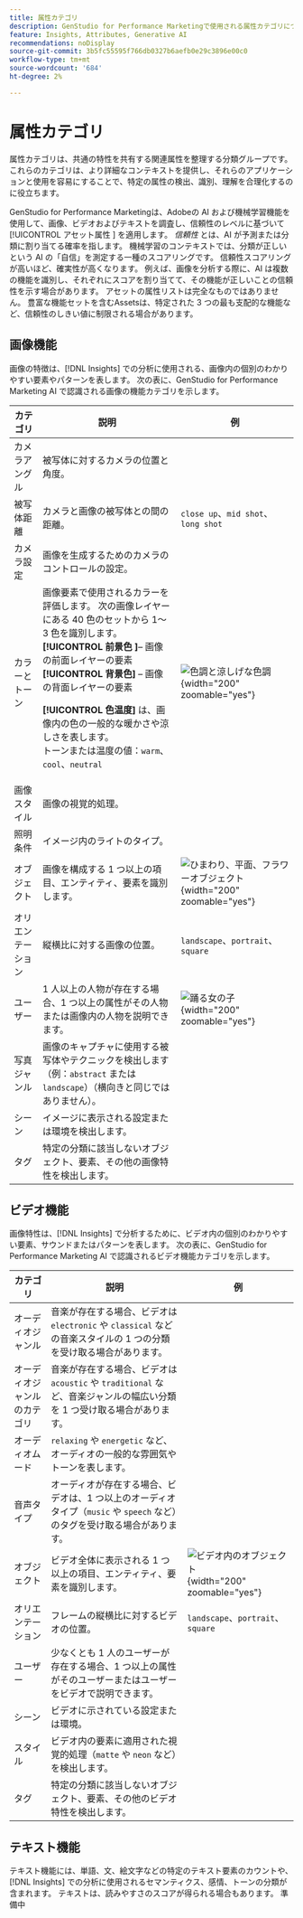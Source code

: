 ```yaml
---
title: 属性カテゴリ
description: GenStudio for Performance Marketingで使用される属性カテゴリについて説明します。
feature: Insights, Attributes, Generative AI
recommendations: noDisplay
source-git-commit: 3b5fc55595f766db0327b6aefb0e29c3896e00c0
workflow-type: tm+mt
source-wordcount: '684'
ht-degree: 2%

---
```


# 属性カテゴリ

属性カテゴリは、共通の特性を共有する関連属性を整理する分類グループです。 これらのカテゴリは、より詳細なコンテキストを提供し、それらのアプリケーションと使用を容易にすることで、特定の属性の検出、識別、理解を合理化するのに役立ちます。

GenStudio for Performance Marketingは、Adobeの AI および機械学習機能を使用して、画像、ビデオおよびテキストを調査し、信頼性のレベルに基づいて [!UICONTROL  アセット属性 ] を適用します。 _信頼性_ とは、AI が予測または分類に割り当てる確率を指します。 機械学習のコンテキストでは、分類が正しいという AI の「自信」を測定する一種のスコアリングです。 信頼性スコアリングが高いほど、確実性が高くなります。 例えば、画像を分析する際に、AI は複数の機能を識別し、それぞれにスコアを割り当てて、その機能が正しいことの信頼性を示す場合があります。 アセットの属性リストは完全なものではありません。 豊富な機能セットを含むAssetsは、特定された 3 つの最も支配的な機能など、信頼性のしきい値に制限される場合があります。

## 画像機能

画像の特徴は、[!DNL Insights] での分析に使用される、画像内の個別のわかりやすい要素やパターンを表します。 次の表に、GenStudio for Performance Marketing AI で認識される画像の機能カテゴリを示します。

<!-- For the writer: turn off word wrap to work with these tables. Option + Z -->

| カテゴリ | 説明 | 例 |
| ----------------------- | ----------------------------------------------------------------------------------------------------- | ------------------------------------------------------------------------------------------------------------------------------------------------------------------------------ |
| カメラアングル | 被写体に対するカメラの位置と角度。 |                                                                                                                                                                                |
| 被写体距離 | カメラと画像の被写体との間の距離。 | `close up`、`mid shot`、`long shot` |
| カメラ設定 | 画像を生成するためのカメラのコントロールの設定。 |                                                                                                                                                                                |
| カラーとトーン | 画像要素で使用されるカラーを評価します。 次の画像レイヤーにある 40 色のセットから 1～3 色を識別します。<br>**[!UICONTROL  前景色 ]**– 画像の前面レイヤーの要素 <br>**[!UICONTROL  背景色]** – 画像の背面レイヤーの要素<p>**[!UICONTROL 色温度]** は、画像内の色の一般的な暖かさや涼しさを表します。<br> トーンまたは温度の値：`warm`、`cool`、`neutral` | ![ 色調と涼しげな色調 ](../../assets/category/image-color-temp.png){width="200" zoomable="yes"} |
| 画像スタイル | 画像の視覚的処理。 |                                                                                                                                                                                |
| 照明条件 | イメージ内のライトのタイプ。 |                                                                                                                                                                                |
| オブジェクト | 画像を構成する 1 つ以上の項目、エンティティ、要素を識別します。 | ![ ひまわり、平面、フラワーオブジェクト ](../../assets/category/image-objects.png){width="200" zoomable="yes"} |
| オリエンテーション | 縦横比に対する画像の位置。 | `landscape`、`portrait`、`square` |
| ユーザー | 1 人以上の人物が存在する場合、1 つ以上の属性がその人物または画像内の人物を説明できます。 | ![ 踊る女の子 ](../../assets/category/image-people.png){width="200" zoomable="yes"} |
| 写真ジャンル | 画像のキャプチャに使用する被写体やテクニックを検出します（例：`abstract` または `landscape`）（横向きと同じではありません）。 |           |
| シーン | イメージに表示される設定または環境を検出します。 |                                             |
| タグ | 特定の分類に該当しないオブジェクト、要素、その他の画像特性を検出します。 |                                      |

<!-- Not yet approved by legal
| Attention distribution  | The level of viewer attention spread across an image.                                                 | `high`, `medium`, `low`                                                                                                                                                                                                    |
| Content density         | The amount of information or detail in an image.                                                      | `high`, `medium`, `low`                                                                                                                                                                                                    |
-->

## ビデオ機能

画像特性は、[!DNL Insights] で分析するために、ビデオ内の個別のわかりやすい要素、サウンドまたはパターンを表します。 次の表に、GenStudio for Performance Marketing AI で認識されるビデオ機能カテゴリを示します。

| カテゴリ | 説明 | 例 |
| ------------------- | ------------------------------------------------------------------------------------------------------------ | --------------------------------------------------------------------------------------- |
| オーディオジャンル | 音楽が存在する場合、ビデオは `electronic` や `classical` などの音楽スタイルの 1 つの分類を受け取る場合があります。 |          |
| オーディオジャンルのカテゴリ | 音楽が存在する場合、ビデオは `acoustic` や `traditional` など、音楽ジャンルの幅広い分類を 1 つ受け取る場合があります。 |          |
| オーディオムード | `relaxing` や `energetic` など、オーディオの一般的な雰囲気やトーンを表します。 |          |
| 音声タイプ | オーディオが存在する場合、ビデオは、1 つ以上のオーディオタイプ（`music` や `speech` など）のタグを受け取る場合があります。 |          |
| オブジェクト | ビデオ全体に表示される 1 つ以上の項目、エンティティ、要素を識別します。 | ![ ビデオ内のオブジェクト ](../../assets/category/video-objects.png){width="200" zoomable="yes"} |
| オリエンテーション | フレームの縦横比に対するビデオの位置。 | `landscape`、`portrait`、`square` |
| ユーザー | 少なくとも 1 人のユーザーが存在する場合、1 つ以上の属性がそのユーザーまたはユーザーをビデオで説明できます。 |        |
| シーン | ビデオに示されている設定または環境。 |        |
| スタイル | ビデオ内の要素に適用された視覚的処理（`matte` や `neon` など）を検出します。 |        |
| タグ | 特定の分類に該当しないオブジェクト、要素、その他のビデオ特性を検出します。 |        |

## テキスト機能

テキスト機能には、単語、文、絵文字などの特定のテキスト要素のカウントや、[!DNL Insights] での分析に使用されるセマンティクス、感情、トーンの分類が含まれます。 テキストは、読みやすさのスコアが得られる場合もあります。 準備中

<!-- Not yet approved by legal

The following table lists the image feature categories recognized by the GenStudio for Performance Marketing AI.

| Category             | Description | Example |
|----------------------|-------------|--------|
| Emojis Count         |             |        |
| HashTags Count       |             |        |
| Keywords             |             |        |
| Marketing Emotions   |             |        |
| Narratives           | Text that represents an overarching situation, theme, or a story. Narratives can communicate values, purpose, or identity that resonates with consumers on many levels.   |        |
| Persuasion Strategies|             |        |
| Readability          |             |        |
| Tone of voice        | | |
-->
